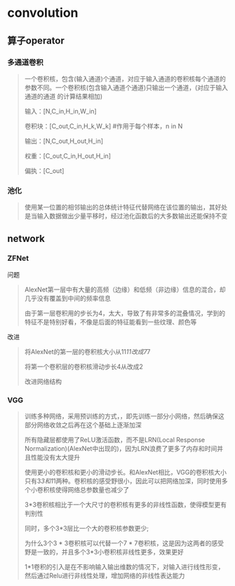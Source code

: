 # convolution

## 算子operator
### 多通道卷积
> 一个卷积核，包含(输入通道)个通道，对应于输入通道的卷积核每个通道的参数不同。一个卷积核(包含输入通道个通道)只输出一个通道，(对应于输入通道的通道 的计算结果相加)
>
>输入：[N,C_in,H_in,W_in]
>
>卷积块：[C_out,C_in,H_k,W_k] #作用于每个样本，n in N
>
>输出：[N,C_out,H_out,H_in]
>
>权重：[C_out,C_in,H_out,H_in]
>
>偏执：[C_out]

### 池化
> 使用某一位置的相邻输出的总体统计特征代替网络在该位置的输出，其好处是当输入数据做出少量平移时，经过池化函数后的大多数输出还能保持不变

## network
### ZFNet
问题
> AlexNet第一层中有大量的高频（边缘）和低频（非边缘）信息的混合，却几乎没有覆盖到中间的频率信息
>
> 由于第一层卷积用的步长为4，太大，导致了有非常多的混叠情况，学到的特征不是特别好看，不像是后面的特征能看到一些纹理、颜色等

改进

> 将AlexNet的第一层的卷积核大小从11*11改成7*7
>
> 将第一个卷积层的卷积核滑动步长4从改成2
>
> 改进网络结构

### VGG
> 训练多种网络，采用预训练的方式，，即先训练一部分小网络，然后确保这部分网络收敛之后再在这个基础上逐渐加深
>
> 所有隐藏层都使用了ReLU激活函数，而不是LRN(Local Response Normalization)(AlexNet中出现的)，因为LRN浪费了更多了内存和时间并且性能没有太大提升
>
>使用更小的卷积核和更小的滑动步长。和AlexNet相比，VGG的卷积核大小只有3*3和1*1两种。卷积核的感受野很小，因此可以把网络加深，同时使用多个小卷积核使得网络总参数量也减少了
>
>3*3卷积核相比于一个大尺寸的卷积核有更多的非线性函数，使得模型更有判别性
>
>同时，多个3*3层比一个大的卷积核参数更少;
>
>为什么3个3 * 3卷积核可以代替一个7 * 7卷积核，这是因为这两者的感受野是一致的，并且多个3*3小卷积核非线性更多，效果更好
>
>1*1卷积的引入是在不影响输入输出维数的情况下，对输入进行线性形变，然后通过Relu进行非线性处理，增加网络的非线性表达能力

